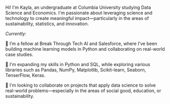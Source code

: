 Hi! I'm Kayla, an undergraduate at Columbia University studying Data Science and Economics. I'm passionate about leveraging science and technology to create meaningful impact—particularly in the areas of sustainability, statistics, and innovation. 

_Currently:_

🔭 I’m a fellow at Break Through Tech AI and Salesforce, where I’ve been building machine learning models in Python and collaborating on real-world case studies.

🌱 I'm expanding my skills in Python and SQL, while exploring various libraries such as Pandas, NumPy, Matplotlib, Scikit-learn, Seaborn, TenserFlow, Keras.

👯 I'm looking to collaborate on projects that apply data science to solve real-world problems—especially in the areas of social good, education, or sustainability.

<!--
**klhrcn/klhrcn** is a ✨ _special_ ✨ repository because its `README.md` (this file) appears on your GitHub profile.

Here are some ideas to get you started:

- 🔭 I’m currently working on ...
- 🌱 I’m currently learning ...
- 👯 I’m looking to collaborate on ...
- 🤔 I’m looking for help with ...
- 💬 Ask me about ...
- 📫 How to reach me: ...
- 😄 Pronouns: ...
- ⚡ Fun fact: ...
--

